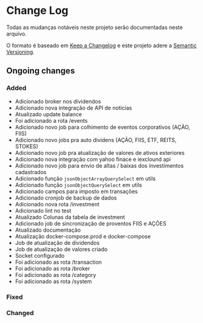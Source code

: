 # Change Log
Todas as mudanças notáveis ​​neste projeto serão documentadas neste arquivo.

O formato é baseado em [Keep a Changelog](http://keepachangelog.com/)
e este projeto adere a [Semantic Versioning](http://semver.org/).

## Ongoing changes
### Added
- Adicionado broker nos dividendos
- Adicionado nova integração de API de noticias
- Atualizado update balance
- Foi adicionado a rota /events
- Adicionado novo job para colhimento de eventos corporativos (AÇÃO, FIIS)
- Adicionado novo jobs pra auto dividens (AÇÃO, FIIS, ETF, REITS, STOKES)
- Adicionado novo job pra atualização de valores de ativos exteriores
- Adicionado nova integração com yahoo finace e iexclound api
- Adicionado novo job para envio de altas / baixas dos investimentos cadastrados
- Adicionado função `jsonObjectArrayQuerySelect` em utils
- Adicionado função `jsonObjectQuerySelect` em utils
- Adicionado campos para imposto em transações
- Adicionado cronjob de backup de dados
- Adicionado nova rota /investment
- Adicionado lint no test
- Atualizado Colunas da tabela de investment
- Adicionado job de sincronização de proventos FIIS e AÇÕES
- Atualizado documentação
- Atualização docker-compose.prod e docker-compose
- Job de atualização de dividendos
- Job de atualização de valores criado
- Socket configurado
- Foi adicionado as rota /transaction
- Foi adicionado as rota /broker
- Foi adicionado as rota /category
- Foi adicionado as rota /system

### Fixed
### Changed
